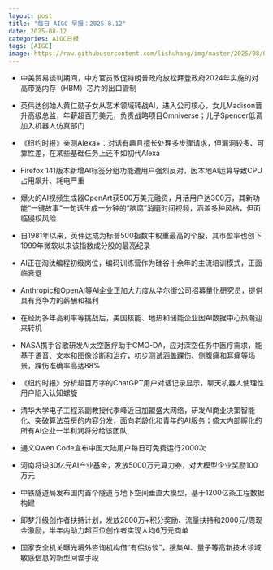 ```yaml
---
layout: post
title: "每日 AIGC 早报：2025.8.12"
date: 2025-08-12
categories: AIGC日报
tags: [AIGC]
image: https://raw.githubusercontent.com/lishuhang/img/master/2025/08/0812-d.webp
---
```


- 中美贸易谈判期间，中方官员敦促特朗普政府放松拜登政府2024年实施的对高带宽内存（HBM）芯片的出口管制

- 英伟达创始人黄仁勋子女从艺术领域转战AI，进入公司核心，女儿Madison晋升高级总监，年薪超百万美元，负责战略项目Omniverse；儿子Spencer低调加入机器人仿真部门

- 《纽约时报》亲测Alexa+：对话有趣且擅长处理多步骤请求，但漏洞较多、可靠性差，在某些基础任务上还不如初代Alexa

- Firefox 141版本新增AI标签分组功能遭用户强烈反对，因本地AI运算导致CPU占用飙升、耗电严重

- 爆火的AI视频生成器OpenArt获500万美元融资，月活用户达300万，其新功能“一键故事”一句话生成一分钟的“脑腐”消磨时间视频，涵盖多种风格，但面临侵权风险

- 自1981年以来，英伟达成为标普500指数中权重最高的个股，其市盈率也创下1999年微软以来该指数成分股的最高纪录

- AI正在淘汰编程初级岗位，编码训练营作为硅谷十余年的主流培训模式，正面临衰退

- Anthropic和OpenAI等AI企业正加大力度从华尔街公司招募量化研究员，提供具有竞争力的薪酬和福利

- 在经历多年高利率等挑战后，美国核能、地热和储能企业因AI数据中心热潮迎来转机

- NASA携手谷歌研发AI太空医疗助手CMO-DA，应对深空任务中医疗需求，能基于语音、文本和图像诊断和治疗，初步测试涵盖踝伤、侧腹痛和耳痛等场景，踝伤准确率高达88%

- 《纽约时报》分析超百万字的ChatGPT用户对话记录显示，聊天机器人使理性用户陷入认知螺旋

- 清华大学电子工程系副教授代季峰近日加盟盛大网络，研发AI商业决策智能化、突破算法茧房的内容分发，面向老龄化和青年的AI服务；盛大内部孵化的所有AI企业一半利润将分给该团队

- 通义Qwen Code宣布中国大陆用户每日可免费运行2000次

- 河南将设30亿元AI产业基金，发放5000万元算力券，对大模型企业奖励100万元

- 中铁隧道局发布国内首个隧道与地下空间垂直大模型，基于1200亿条工程数据构建

- 即梦升级创作者扶持计划，发放2800万+积分奖励、流量扶持和2000元/周现金激励，半年内助力超百位创作者实现人均6万元商单

- 国家安全机关曝光境外咨询机构借“有偿访谈”，搜集AI、量子等高新技术领域敏感信息的新型间谍手段